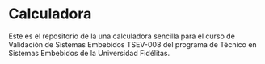 # Calculadora
Este es el repositorio de la una calculadora sencilla para el curso de Validación de Sistemas Embebidos TSEV-008 del programa de Técnico en Sistemas Embebidos de la Universidad Fidélitas.
